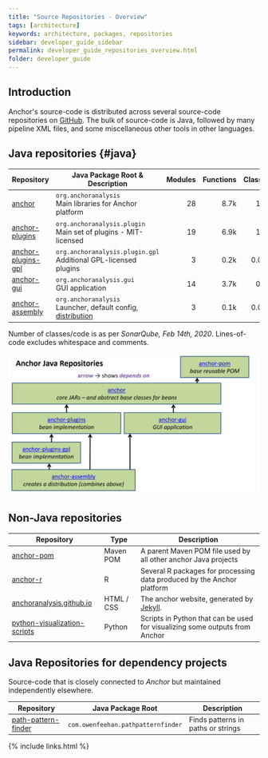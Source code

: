 ```yaml
---
title: "Source Repositories - Overview"
tags: [architecture]
keywords: architecture, packages, repositories
sidebar: developer_guide_sidebar
permalink: developer_guide_repositories_overview.html
folder: developer_guide
---
```


## Introduction

Anchor's source-code is distributed across several source-code repositories on [GitHub](https://github.com/anchoranalysis/). The bulk of source-code is Java, followed by many pipeline XML files, and some miscellaneous other tools in other languages. 

## Java repositories {#java}


| Repository | Java Package Root &amp; Description | Modules | Functions | Classes | Lines&#x2011;of&#x2011;Code |
|------------|-------------|-----------:|-----------:|---------------:|---------------:|
| [anchor](/developer_guide_repositories_anchor.html) | `org.anchoranalysis`<br>Main libraries for Anchor platform | 28 | 8.7k | 1.6k | 66k |
| [anchor-plugins](/developer_guide_repositories_anchor_plugins.html) | `org.anchoranalysis.plugin`<br>Main set of plugins - MIT-licensed | 19 | 6.9k | 1.2k | 62k |
| [anchor-plugins-gpl](/developer_guide_repositories_anchor_plugins_gpl.html) | `org.anchoranalysis.plugin.gpl`<br>Additional GPL-licensed plugins | 3 | 0.2k | 0.03k | 3k |
| [anchor-gui](/developer_guide_repositories_anchor_gui.html)  | `org.anchoranalysis.gui`<br>GUI application | 14 | 3.7k | 0.8k | 38k |
| [anchor-assembly](/developer_guide_repositories_anchor_assembly.html)  | `org.anchoranalysis`<br>Launcher, default config, [distribution](/developer_guide_anchor_distribution.html) | 3 | 0.1k | 0.03k | 2k |

Number of classes/code is as per *SonarQube, Feb 14th, 2020*. Lines-of-code excludes whitespace and comments.

![anchorRepositories.png](/images/anchorRepositories.png)

## Non-Java repositories

| Repository | Type | Description |
|------------|-------------|-------------|
| [anchor-pom](/developer_guide_repositories_anchor_pom.html) | Maven POM | A parent Maven POM file used by all other anchor Java projects |
| [anchor-r](https://github.com/anchoranalysis/anchor-r) | R | Several R packages for processing data produced by the Anchor platform |
| [anchoranalysis.github.io](https://github.com/anchoranalysis/anchoranalysis.github.io) | HTML / CSS | The anchor website, generated by [Jekyll](https://jekyllrb.com/). |
| [python-visualization-scripts](https://github.com/owenfeehan/python-visualization-scripts) | Python | Scripts in Python that can be used for visualizing some outputs from Anchor |


## Java Repositories for dependency projects

Source-code that is closely connected to *Anchor* but maintained independently elsewhere.

| Repository | Java Package Root | Description |
|------------|-------------|-------------|
| [path-pattern-finder](https://github.com/path-pattern-finder/path-pattern-finder) | `com.owenfeehan.pathpatternfinder` | Finds patterns in paths or strings |

{% include links.html %}

